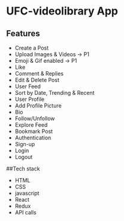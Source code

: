 # UFC-videolibrary  App

## Features
+ Create a Post
+ Upload Images & Videos → P1
+ Emoji & Gif enabled → P1
+ Like
+ Comment & Replies
+ Edit & Delete Post
+ User Feed
+ Sort by Date, Trending & Recent
+ User Profile
+ Add Profile Picture
+ Bio
+ Follow/Unfollow
+ Explore Feed
+ Bookmark Post
+ Authentication
+ Sign-up
+ Login
+ Logout

##Tech stack
+ HTML
+ CSS
+ javascript
+ React 
+ Redux
+ API calls



